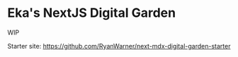 # Eka's NextJS Digital Garden

WIP

Starter site: https://github.com/RyanWarner/next-mdx-digital-garden-starter
